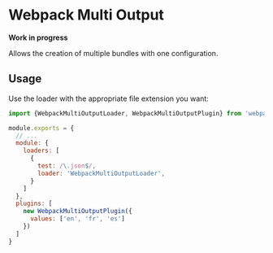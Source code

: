 # Webpack Multi Output

**Work in progress**

Allows the creation of multiple bundles with one configuration.

## Usage

Use the loader with the appropriate file extension you want:

```js
import {WebpackMultiOutputLoader, WebpackMultiOutputPlugin} from 'webpack-multi-output'

module.exports = {
  // ...
  module: {
    loaders: [
      {
        test: /\.json$/,
        loader: 'WebpackMultiOutputLoader',
      }
    ]
  },
  plugins: [
    new WebpackMultiOutputPlugin({
      values: ['en', 'fr', 'es']
    })
  ]
}
```
